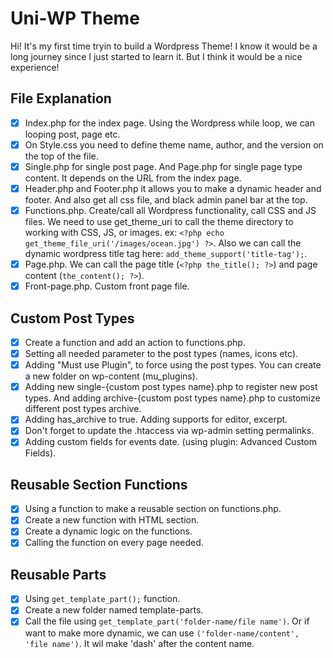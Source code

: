 # Uni-WP Theme

Hi! It's my first time tryin to build a Wordpress Theme! I know it would be a long journey since I just started to learn it. But I think it would be a nice experience!

## File Explanation

-  [x] Index.php for the index page. Using the Wordpress while loop, we can looping post, page etc.
-  [x] On Style.css you need to define theme name, author, and the version on the top of the file.
-  [x] Single.php for single post page. And Page.php for single page type content. It depends on the URL from the index page.
-  [x] Header.php and Footer.php it allows you to make a dynamic header and footer. And also get all css file, and black admin panel bar at the top.
-  [x] Functions.php. Create/call all Wordpress functionality, call CSS and JS files. We need to use get_theme_uri to call the theme directory to working with CSS, JS, or images. ex: `<?php echo get_theme_file_uri('/images/ocean.jpg') ?>`. Also we can call the dynamic wordpress title tag here: `add_theme_support('title-tag');`.
-  [x] Page.php. We can call the page title (`<?php the_title(); ?>`) and page content (`the_content(); ?>`).
-  [x] Front-page.php. Custom front page file.

## Custom Post Types

-  [x] Create a function and add an action to functions.php.
-  [x] Setting all needed parameter to the post types (names, icons etc).
-  [x] Adding "Must use Plugin", to force using the post types. You can create a new folder on wp-content (mu_plugins).
-  [x] Adding new single-{custom post types name}.php to register new post types. And adding archive-{custom post types name}.php to customize different post types archive.
-  [x] Adding has_archive to true. Adding supports for editor, excerpt.
-  [x] Don't forget to update the .htaccess via wp-admin setting permalinks.
-  [x] Adding custom fields for events date. (using plugin: Advanced Custom Fields).

## Reusable Section Functions

-  [x] Using a function to make a reusable section on functions.php.
-  [x] Create a new function with HTML section.
-  [x] Create a dynamic logic on the functions.
-  [x] Calling the function on every page needed.

## Reusable Parts

-  [x] Using `get_template_part();` function.
-  [x] Create a new folder named template-parts.
-  [x] Call the file using `get_template_part('folder-name/file name')`. Or if want to make more dynamic, we can use `('folder-name/content', 'file name')`. It wil make 'dash' after the content name.
